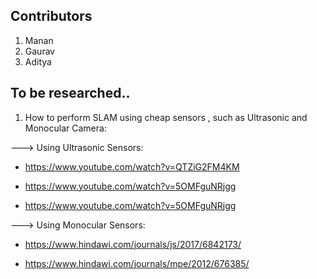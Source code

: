 ## Contributors

1. Manan
2. Gaurav
3. Aditya

## To be researched..

1. How to perform SLAM using cheap sensors , such as Ultrasonic and Monocular Camera:

  ---> Using Ultrasonic Sensors:
   
   * https://www.youtube.com/watch?v=QTZiG2FM4KM
  
   * https://www.youtube.com/watch?v=5OMFguNRjgg

   * https://www.youtube.com/watch?v=5OMFguNRjgg

   ---> Using Monocular Sensors:

   * https://www.hindawi.com/journals/js/2017/6842173/

   * https://www.hindawi.com/journals/mpe/2012/676385/
